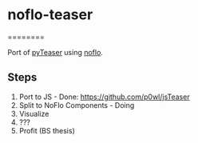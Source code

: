 # noflo-teaser
========

Port of [pyTeaser](https://github.com/xiaoxu193/PyTeaser) using [noflo](https://github.com/noflo/noflo).


## Steps
1. Port to JS - Done: https://github.com/p0wl/jsTeaser
2. Split to NoFlo Components - Doing
3. Visualize
4. ???
5. Profit (BS thesis)